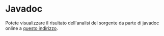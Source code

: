 # Javadoc

Potete visualizzare il risultato dell'analisi del sorgente da parte di javadoc online a [questo indirizzo](javadoc/javadoc/index.html).